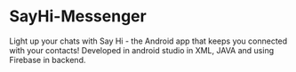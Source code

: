 # SayHi-Messenger
 Light up your chats with Say Hi - the Android app that keeps you connected with your contacts! Developed in android studio in XML, JAVA and using Firebase in backend.
